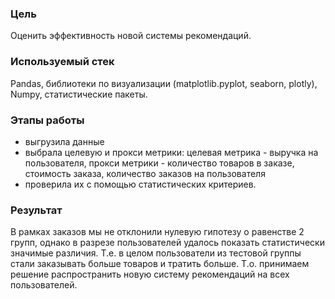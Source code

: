 ### Цель
Оценить эффективность новой системы рекомендаций.
### Используемый стек 
Pandas, библиотеки по визуализации (matplotlib.pyplot, seaborn, plotly), Numpy, статистические пакеты.
### Этапы работы
- выгрузила данные
- выбрала целевую и прокси метрики: целевая метрика - выручка на пользователя, прокси метрики - количество товаров в заказе, стоимость заказа, количество заказов на пользователя
- проверила их с помощью статистических критериев.
### Результат
В рамках заказов мы не отклонили нулевую гипотезу о равенстве 2 групп, однако в разрезе пользователей удалось показать статистически значимые различия. Т.е. в целом пользователи из тестовой группы стали заказывать больше товаров и тратить больше. Т.о. принимаем решение распространить новую систему рекомендаций на всех пользователей.


